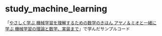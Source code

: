 # study_machine_learning

「[やさしく学ぶ 機械学習を理解するための数学のきほん アヤノ＆ミオと一緒に学ぶ 機械学習の理論と数学、実装まで](http://amzn.asia/d/9oF18gZ)」で学んだサンプルコード
